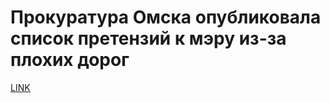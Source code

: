# Прокуратура Омска опубликовала список претензий к мэру из-за плохих дорог



[LINK](https://varlamov.ru/1651414.html)
